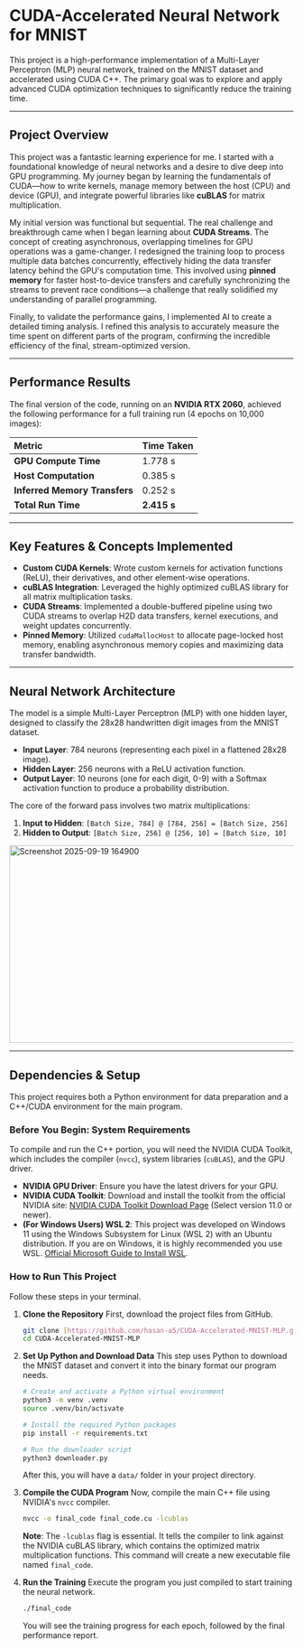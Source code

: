 # CUDA-Accelerated Neural Network for MNIST

This project is a high-performance implementation of a Multi-Layer Perceptron (MLP) neural network, trained on the MNIST dataset and accelerated using CUDA C++. The primary goal was to explore and apply advanced CUDA optimization techniques to significantly reduce the training time.

---

## Project Overview

This project was a fantastic learning experience for me. I started with a foundational knowledge of neural networks and a desire to dive deep into GPU programming. My journey began by learning the fundamentals of CUDA—how to write kernels, manage memory between the host (CPU) and device (GPU), and integrate powerful libraries like **cuBLAS** for matrix multiplication.

My initial version was functional but sequential. The real challenge and breakthrough came when I began learning about **CUDA Streams**. The concept of creating asynchronous, overlapping timelines for GPU operations was a game-changer. I redesigned the training loop to process multiple data batches concurrently, effectively hiding the data transfer latency behind the GPU's computation time. This involved using **pinned memory** for faster host-to-device transfers and carefully synchronizing the streams to prevent race conditions—a challenge that really solidified my understanding of parallel programming.

Finally, to validate the performance gains, I implemented AI to create a detailed timing analysis. I refined this analysis to accurately measure the time spent on different parts of the program, confirming the incredible efficiency of the final, stream-optimized version.

---

## Performance Results

The final version of the code, running on an **NVIDIA RTX 2060**, achieved the following performance for a full training run (4 epochs on 10,000 images):

| Metric                  | Time Taken |
| :---------------------- | :--------- |
| **GPU Compute Time** | 1.778 s    |
| **Host Computation** | 0.385 s    |
| **Inferred Memory Transfers** | 0.252 s    |
| **Total Run Time** | **2.415 s**|

---

## Key Features & Concepts Implemented

* **Custom CUDA Kernels**: Wrote custom kernels for activation functions (ReLU), their derivatives, and other element-wise operations.
* **cuBLAS Integration**: Leveraged the highly optimized cuBLAS library for all matrix multiplication tasks.
* **CUDA Streams**: Implemented a double-buffered pipeline using two CUDA streams to overlap H2D data transfers, kernel executions, and weight updates concurrently.
* **Pinned Memory**: Utilized `cudaMallocHost` to allocate page-locked host memory, enabling asynchronous memory copies and maximizing data transfer bandwidth.

---

## Neural Network Architecture

The model is a simple Multi-Layer Perceptron (MLP) with one hidden layer, designed to classify the 28x28 handwritten digit images from the MNIST dataset.

* **Input Layer**: 784 neurons (representing each pixel in a flattened 28x28 image).
* **Hidden Layer**: 256 neurons with a ReLU activation function.
* **Output Layer**: 10 neurons (one for each digit, 0-9) with a Softmax activation function to produce a probability distribution.

The core of the forward pass involves two matrix multiplications:
1.  **Input to Hidden**: `[Batch Size, 784] @ [784, 256] = [Batch Size, 256]`
2.  **Hidden to Output**: `[Batch Size, 256] @ [256, 10] = [Batch Size, 10]`

<img width="1242" height="350" alt="Screenshot 2025-09-19 164900" src="https://github.com/user-attachments/assets/9f84b204-8368-4485-9eef-fce47c125100" />

---

## Dependencies & Setup

This project requires both a Python environment for data preparation and a C++/CUDA environment for the main program.

### Before You Begin: System Requirements

To compile and run the C++ portion, you will need the NVIDIA CUDA Toolkit, which includes the compiler (`nvcc`), system libraries (`cuBLAS`), and the GPU driver.
* **NVIDIA GPU Driver**: Ensure you have the latest drivers for your GPU.
* **NVIDIA CUDA Toolkit**: Download and install the toolkit from the official NVIDIA site: [NVIDIA CUDA Toolkit Download Page](https://developer.nvidia.com/cuda-downloads) (Select version 11.0 or newer).
* **(For Windows Users) WSL 2**: This project was developed on Windows 11 using the Windows Subsystem for Linux (WSL 2) with an Ubuntu distribution. If you are on Windows, it is highly recommended you use WSL. [Official Microsoft Guide to Install WSL](https://docs.microsoft.com/en-us/windows/wsl/install).

### How to Run This Project

Follow these steps in your terminal.

1.  **Clone the Repository**
    First, download the project files from GitHub.
    ```bash
    git clone [https://github.com/hasan-a5/CUDA-Accelerated-MNIST-MLP.git](https://github.com/hasan-a5/CUDA-Accelerated-MNIST-MLP.git)
    cd CUDA-Accelerated-MNIST-MLP
    ```

2.  **Set Up Python and Download Data**
    This step uses Python to download the MNIST dataset and convert it into the binary format our program needs.
    ```bash
    # Create and activate a Python virtual environment
    python3 -m venv .venv
    source .venv/bin/activate
    
    # Install the required Python packages
    pip install -r requirements.txt
    
    # Run the downloader script
    python3 downloader.py
    ```
    After this, you will have a `data/` folder in your project directory.

3.  **Compile the CUDA Program**
    Now, compile the main C++ file using NVIDIA's `nvcc` compiler.
    ```bash
    nvcc -o final_code final_code.cu -lcublas
    ```
    **Note**: The `-lcublas` flag is essential. It tells the compiler to link against the NVIDIA cuBLAS library, which contains the optimized matrix multiplication functions. This command will create a new executable file named `final_code`.

4.  **Run the Training**
    Execute the program you just compiled to start training the neural network.
    ```bash
    ./final_code
    ```
    You will see the training progress for each epoch, followed by the final performance report.

